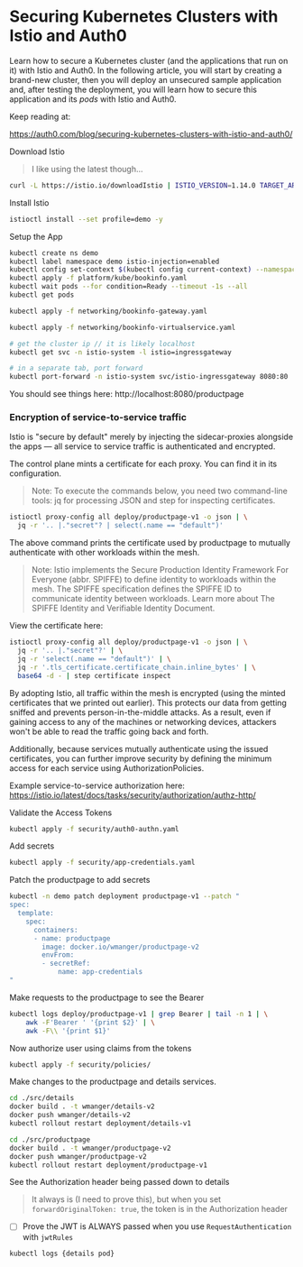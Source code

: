 # Securing Kubernetes Clusters with Istio and Auth0

Learn how to secure a Kubernetes cluster (and the applications that run on it) with Istio and Auth0. In the following article, you will start by creating a brand-new cluster, then you will deploy an unsecured sample application and, after testing the deployment, you will learn how to secure this application and its _pods_ with Istio and Auth0.

Keep reading at:

https://auth0.com/blog/securing-kubernetes-clusters-with-istio-and-auth0/

Download Istio

> I like using the latest though...

``` sh
curl -L https://istio.io/downloadIstio | ISTIO_VERSION=1.14.0 TARGET_ARCH=x86_64 sh -
```

Install Istio

``` sh
istioctl install --set profile=demo -y
```

Setup the App

``` sh
kubectl create ns demo
kubectl label namespace demo istio-injection=enabled
kubectl config set-context $(kubectl config current-context) --namespace=demo
kubectl apply -f platform/kube/bookinfo.yaml
kubectl wait pods --for condition=Ready --timeout -1s --all
kubectl get pods

kubectl apply -f networking/bookinfo-gateway.yaml

kubectl apply -f networking/bookinfo-virtualservice.yaml

# get the cluster ip // it is likely localhost
kubectl get svc -n istio-system -l istio=ingressgateway

# in a separate tab, port forward
kubectl port-forward -n istio-system svc/istio-ingressgateway 8080:80
```

You should see things here: http://localhost:8080/productpage

### Encryption of service-to-service traffic

Istio is "secure by default" merely by injecting the sidecar-proxies alongside the apps — all service to service traffic is authenticated and encrypted.

The control plane mints a certificate for each proxy. You can find it in its configuration.

>Note: To execute the commands below, you need two command-line tools: jq for processing JSON and step for inspecting certificates.

``` sh
istioctl proxy-config all deploy/productpage-v1 -o json | \
  jq -r '.. |."secret"? | select(.name == "default")'
```

The above command prints the certificate used by productpage to mutually authenticate with other workloads within the mesh.

> Note: Istio implements the Secure Production Identity Framework For Everyone (abbr. SPIFFE) to define identity to workloads within the mesh. The SPIFFE specification defines the SPIFFE ID to communicate identity between workloads. Learn more about The SPIFFE Identity and Verifiable Identity Document.

View the certificate here:

``` sh
istioctl proxy-config all deploy/productpage-v1 -o json | \
  jq -r '.. |."secret"?' | \
  jq -r 'select(.name == "default")' | \
  jq -r '.tls_certificate.certificate_chain.inline_bytes' | \
  base64 -d - | step certificate inspect
```

By adopting Istio, all traffic within the mesh is encrypted (using the minted certificates that we printed out earlier). This protects our data from getting sniffed and prevents person-in-the-middle attacks. As a result, even if gaining access to any of the machines or networking devices, attackers won't be able to read the traffic going back and forth.

Additionally, because services mutually authenticate using the issued certificates, you can further improve security by defining the minimum access for each service using AuthorizationPolicies.

Example service-to-service authorization here: https://istio.io/latest/docs/tasks/security/authorization/authz-http/

Validate the Access Tokens

``` sh
kubectl apply -f security/auth0-authn.yaml
```

Add secrets

``` sh
kubectl apply -f security/app-credentials.yaml
```

Patch the productpage to add secrets

``` sh
kubectl -n demo patch deployment productpage-v1 --patch "
spec:
  template:
    spec:
      containers:
      - name: productpage
        image: docker.io/wmanger/productpage-v2
        envFrom:
        - secretRef:
            name: app-credentials
"
```

Make requests to the productpage to see the Bearer

``` sh
kubectl logs deploy/productpage-v1 | grep Bearer | tail -n 1 | \
    awk -F'Bearer ' '{print $2}' | \
    awk -F\\ '{print $1}'
```

Now authorize user using claims from the tokens

``` sh
kubectl apply -f security/policies/
```

Make changes to the productpage and details services.

``` sh
cd ./src/details
docker build . -t wmanger/details-v2
docker push wmanger/details-v2
kubectl rollout restart deployment/details-v1

cd ./src/productpage
docker build . -t wmanger/productpage-v2
docker push wmanger/productpage-v2
kubectl rollout restart deployment/productpage-v1
```

See the Authorization header being passed down to details

> It always is (I need to prove this), but when you set `forwardOriginalToken: true`, the token is in the Authorization header

- [ ] Prove the JWT is ALWAYS passed when you use `RequestAuthentication` with `jwtRules`

``` sh
kubectl logs {details pod}
```

